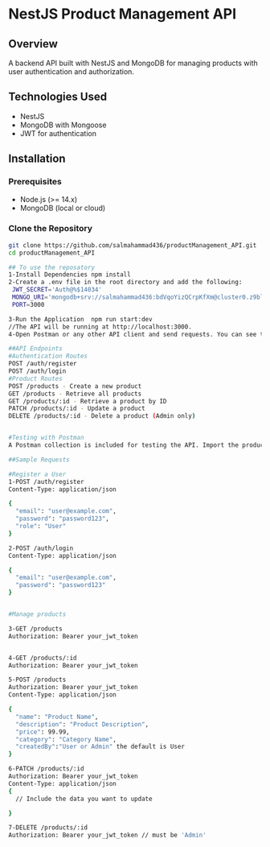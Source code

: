 # NestJS Product Management API

## Overview
A backend API built with NestJS and MongoDB for managing products with user authentication and authorization.

## Technologies Used
- NestJS
- MongoDB with Mongoose
- JWT for authentication

## Installation

### Prerequisites
- Node.js (>= 14.x)
- MongoDB (local or cloud)

### Clone the Repository
```bash
git clone https://github.com/salmahammad436/productManagement_API.git
cd productManagement_API

## To use the reposatory
1-Install Dependencies npm install
2-Create a .env file in the root directory and add the following:
 JWT_SECRET='Auth@%$14034'
 MONGO_URI='mongodb+srv://salmahammad436:bdVqoYizQCrpKfXm@cluster0.z9blk.mongodb.net/product-management'
 PORT=3000

3-Run the Application  npm run start:dev
//The API will be running at http://localhost:3000.
4-Open Postman or any other API client and send requests. You can see the Postman collection and some examples in productManagement.postman_collection.json 

##API Endpoints
#Authentication Routes
POST /auth/register
POST /auth/login
#Product Routes
POST /products - Create a new product
GET /products - Retrieve all products
GET /products/:id - Retrieve a product by ID
PATCH /products/:id - Update a product
DELETE /products/:id - Delete a product (Admin only)


#Testing with Postman
A Postman collection is included for testing the API. Import the productManagement.Postman_Collection.json file.

##Sample Requests

#Register a User
1-POST /auth/register
Content-Type: application/json

{
  "email": "user@example.com",
  "password": "password123",
  "role": "User"
}

2-POST /auth/login
Content-Type: application/json

{
  "email": "user@example.com",
  "password": "password123"
}


#Manage products

3-GET /products
Authorization: Bearer your_jwt_token


4-GET /products/:id
Authorization: Bearer your_jwt_token

5-POST /products
Authorization: Bearer your_jwt_token
Content-Type: application/json

{
  "name": "Product Name",
  "description": "Product Description",
  "price": 99.99,
  "category": "Category Name",
  "createdBy":"User or Admin" the default is User
}

6-PATCH /products/:id
Authorization: Bearer your_jwt_token
Content-Type: application/json
{
  // Include the data you want to update

}

7-DELETE /products/:id
Authorization: Bearer your_jwt_token // must be 'Admin'
